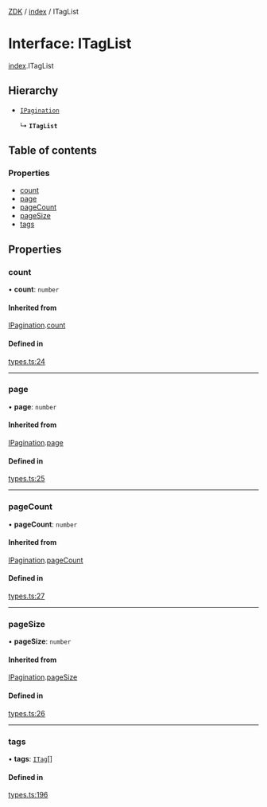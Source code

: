 [ZDK](../README.md) / [index](../modules/index.md) / ITagList

# Interface: ITagList

[index](../modules/index.md).ITagList

## Hierarchy

- [`IPagination`](index.IPagination.md)

  ↳ **`ITagList`**

## Table of contents

### Properties

- [count](index.ITagList.md#count)
- [page](index.ITagList.md#page)
- [pageCount](index.ITagList.md#pagecount)
- [pageSize](index.ITagList.md#pagesize)
- [tags](index.ITagList.md#tags)

## Properties

### count

• **count**: `number`

#### Inherited from

[IPagination](index.IPagination.md).[count](index.IPagination.md#count)

#### Defined in

[types.ts:24](https://github.com/innovtech-developers/zdk/blob/7db792f8d0888698b5c087a743b692e20fed3a78/src/types.ts#L24)

___

### page

• **page**: `number`

#### Inherited from

[IPagination](index.IPagination.md).[page](index.IPagination.md#page)

#### Defined in

[types.ts:25](https://github.com/innovtech-developers/zdk/blob/7db792f8d0888698b5c087a743b692e20fed3a78/src/types.ts#L25)

___

### pageCount

• **pageCount**: `number`

#### Inherited from

[IPagination](index.IPagination.md).[pageCount](index.IPagination.md#pagecount)

#### Defined in

[types.ts:27](https://github.com/innovtech-developers/zdk/blob/7db792f8d0888698b5c087a743b692e20fed3a78/src/types.ts#L27)

___

### pageSize

• **pageSize**: `number`

#### Inherited from

[IPagination](index.IPagination.md).[pageSize](index.IPagination.md#pagesize)

#### Defined in

[types.ts:26](https://github.com/innovtech-developers/zdk/blob/7db792f8d0888698b5c087a743b692e20fed3a78/src/types.ts#L26)

___

### tags

• **tags**: [`ITag`](index.ITag.md)[]

#### Defined in

[types.ts:196](https://github.com/innovtech-developers/zdk/blob/7db792f8d0888698b5c087a743b692e20fed3a78/src/types.ts#L196)
